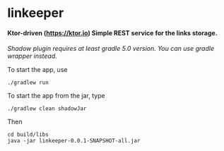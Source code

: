 # linkeeper
#### Ktor-driven (https://ktor.io) Simple REST service for the links storage.

_Shadow plugin requires at least gradle 5.0 version. You can use gradle wrapper instead._

To start the app, use
```
./gradlew run
```

To start the app from the jar, type
```
./gradlew clean shadowJar
```

Then
```
cd build/libs
java -jar linkeeper-0.0.1-SNAPSHOT-all.jar
```
